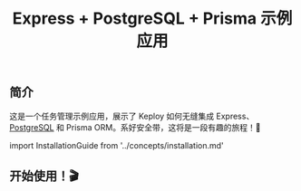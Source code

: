﻿---
id: "express-postgresql-prisma"
title: "Express + PostgreSQL + Prisma 示例应用"
sidebar_label: "Express + PostgreSQL + Prisma"
description: "以下示例应用展示了如何使用 Express 框架、PostgreSQL 数据库、Prisma ORM 以及 Keploy 平台。"
tags:
  - javascript
  - quickstart
  - samples
  - examples
  - tutorial
  - nodejs
keyword:
  - "Express 框架"
  - "PostgreSQL"
  - "Prisma ORM"
  - "API 测试生成器"
  - "自动化测试用例生成"
---

## 简介

这是一个任务管理示例应用，展示了 Keploy 如何无缝集成 Express、[PostgreSQL](https://www.postgresql.org/) 和 Prisma ORM。系好安全带，这将是一段有趣的旅程！🎢

import InstallationGuide from '../concepts/installation.md'

<InstallationGuide/>

## 开始使用！🎬
